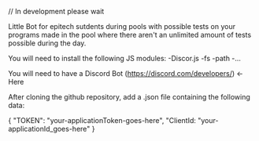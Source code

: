 // In development please wait 

Little Bot for epitech sutdents during pools with possible tests on your programs made in the pool 
where there aren't an unlimited amount of tests possible during the day.


You will need to install the following JS modules:
    -Discor.js 
    -fs
    -path
    -...

You will need to have a Discord Bot (https://discord.com/developers/) <- Here

After cloning the github repository, add a .json file containing the following data:

{
    "TOKEN": "your-applicationToken-goes-here",
    "ClientId: "your-applicationId_goes-here"
}

